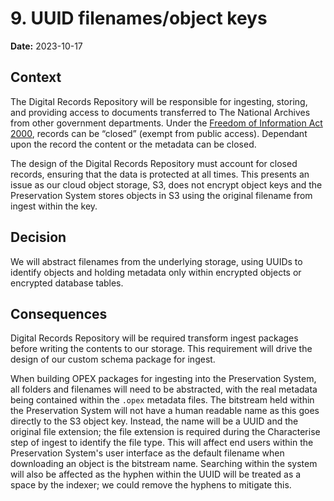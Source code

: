 # 9. UUID filenames/object keys

**Date:** 2023-10-17

## Context

The Digital Records Repository will be responsible for ingesting, storing, and providing access to documents transferred to The National Archives from other government departments. Under the [Freedom of Information Act 2000](https://www.legislation.gov.uk/ukpga/2000/36/contents), records can be “closed” (exempt from public access). Dependant upon the record the content or the metadata can be closed.

The design of the Digital Records Repository must account for closed records, ensuring that the data is protected at all times. This presents an issue as our cloud object storage, S3, does not encrypt object keys and the Preservation System stores objects in S3 using the original filename from ingest within the key.

## Decision

We will abstract filenames from the underlying storage, using UUIDs to identify objects and holding metadata only within encrypted objects or encrypted database tables.

## Consequences

Digital Records Repository will be required transform ingest packages before writing the contents to our storage. This requirement will drive the design of our custom schema package for ingest.

When building OPEX packages for ingesting into the Preservation System, all folders and filenames will need to be abstracted, with the real metadata being contained within the `.opex` metadata files. The bitstream held within the Preservation System will not have a human readable name as this goes directly to the S3 object key. Instead, the name will be a UUID and the original file extension; the file extension is required during the Characterise step of ingest to identify the file type. This will affect end users within the Preservation System's user interface as the default filename when downloading an object is the bitstream name. Searching within the system will also be affected as the hyphen within the UUID will be treated as a space by the indexer; we could remove the hyphens to mitigate this.
